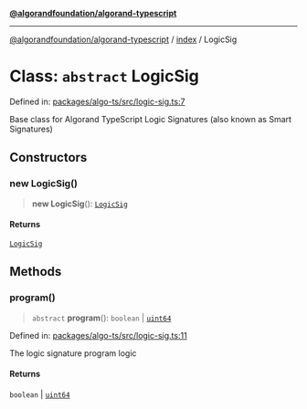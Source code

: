 [**@algorandfoundation/algorand-typescript**](../../README.md)

***

[@algorandfoundation/algorand-typescript](../../README.md) / [index](../README.md) / LogicSig

# Class: `abstract` LogicSig

Defined in: [packages/algo-ts/src/logic-sig.ts:7](https://github.com/algorandfoundation/puya-ts/blob/main/packages/algo-ts/src/logic-sig.ts#L7)

Base class for Algorand TypeScript Logic Signatures (also known as Smart Signatures)

## Constructors

### new LogicSig()

> **new LogicSig**(): [`LogicSig`](LogicSig.md)

#### Returns

[`LogicSig`](LogicSig.md)

## Methods

### program()

> `abstract` **program**(): `boolean` \| [`uint64`](../type-aliases/uint64.md)

Defined in: [packages/algo-ts/src/logic-sig.ts:11](https://github.com/algorandfoundation/puya-ts/blob/main/packages/algo-ts/src/logic-sig.ts#L11)

The logic signature program logic

#### Returns

`boolean` \| [`uint64`](../type-aliases/uint64.md)
